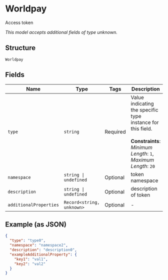 
# Worldpay

Access token

*This model accepts additional fields of type unknown.*

## Structure

`Worldpay`

## Fields

| Name | Type | Tags | Description |
|  --- | --- | --- | --- |
| `type` | `string` | Required | Value indicating the specific type instance for this field.<br><br>**Constraints**: *Minimum Length*: `1`, *Maximum Length*: `20` |
| `namespace` | `string \| undefined` | Optional | token namespace |
| `description` | `string \| undefined` | Optional | description of token |
| `additionalProperties` | `Record<string, unknown>` | Optional | - |

## Example (as JSON)

```json
{
  "type": "type0",
  "namespace": "namespace2",
  "description": "description0",
  "exampleAdditionalProperty": {
    "key1": "val1",
    "key2": "val2"
  }
}
```

